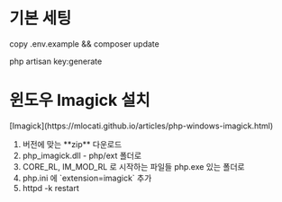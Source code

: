 <h1>기본 세팅</h1>
<p>copy .env.example && composer update</p>
<p>php artisan key:generate</p>
<h1>윈도우 Imagick 설치</h1>
<p>[Imagick](https://mlocati.github.io/articles/php-windows-imagick.html)</p>
<ol>
    <li>버전에 맞는 **zip** 다운로드</li>
    <li>php_imagick.dll - php/ext 폴더로</li>
    <li>CORE_RL, IM_MOD_RL 로 시작하는 파일들 php.exe 있는 폴더로</li>
    <li>php.ini 에 `extension=imagick` 추가</li>
    <li>httpd -k restart</li>
</ol>
